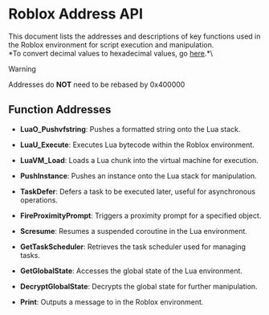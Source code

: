 # Roblox Address API

This document lists the addresses and descriptions of key functions used in the Roblox environment for script execution and manipulation.\
*To convert decimal values to hexadecimal values, go [here](https://www.rapidtables.com/convert/number/decimal-to-hex.html?).*\

> [!WARNING]  
> Addresses do **NOT** need to be rebased by 0x400000

## Function Addresses

- **LuaO_Pushvfstring**: Pushes a formatted string onto the Lua stack.
  
- **LuaU_Execute**: Executes Lua bytecode within the Roblox environment.

- **LuaVM_Load**: Loads a Lua chunk into the virtual machine for execution.

- **PushInstance**: Pushes an instance onto the Lua stack for manipulation.

- **TaskDefer**: Defers a task to be executed later, useful for asynchronous operations.

- **FireProximityPrompt**: Triggers a proximity prompt for a specified object.

- **Scresume**: Resumes a suspended coroutine in the Lua environment.

- **GetTaskScheduler**: Retrieves the task scheduler used for managing tasks.

- **GetGlobalState**: Accesses the global state of the Lua environment.

- **DecryptGlobalState**: Decrypts the global state for further manipulation.

- **Print**: Outputs a message to in the Roblox environment.
